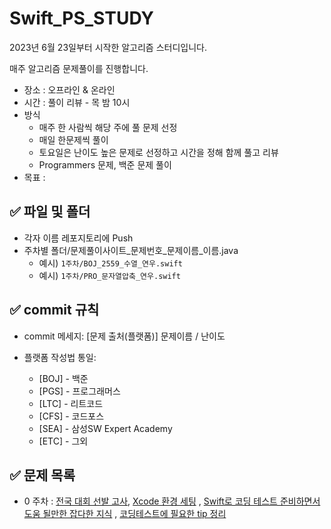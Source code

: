 # Swift_PS_STUDY

2023년 6월 23일부터 시작한 알고리즘 스터디입니다.

매주 알고리즘 문제풀이를 진행합니다.

- 장소 : 오프라인 & 온라인
- 시간 : 풀이 리뷰 - 목 밤 10시
- 방식
    - 매주 한 사람씩 해당 주에 풀 문제 선정
    - 매일 한문제씩 풀이
    - 토요일은 난이도 높은 문제로 선정하고 시간을 정해 함께 풀고 리뷰
    - Programmers 문제, 백준 문제 풀이
- 목표 : 

## ✅ 파일 및 폴더
- 각자 이름 레포지토리에 Push
- 주차별 폴더/문제풀이사이트_문제번호_문제이름_이름.java
    - 예시) `1주차/BOJ_2559_수열_연우.swift`
    - 예시) `1주차/PRO_문자열압축_연우.swift`

## ✅ commit 규칙

- commit 메세지: [문제 출처(플랫폼)] 문제이름 / 난이도 

- 플랫폼 작성법 통일:
    - [BOJ] - 백준
    - [PGS] - 프로그래머스
    - [LTC] - 리트코드
    - [CFS] - 코드포스
    - [SEA] - 삼성SW Expert Academy
    - [ETC] - 그외



## ✅ 문제 목록

- 0 주차 : [전국 대회 선발 고사](https://school.programmers.co.kr/learn/courses/30/lessons/181851), [Xcode 환경 세팅](https://jeong9216.tistory.com/54) , [Swift로 코딩 테스트 준비하면서 도움 될만한 잡다한 지식](https://velog.io/@eunsung-dev/Swift%EB%A1%9C-%EC%BD%94%EB%94%A9-%ED%85%8C%EC%8A%A4%ED%8A%B8-%EC%A4%80%EB%B9%84%ED%95%98%EB%A9%B4%EC%84%9C-%EB%8F%84%EC%9B%80-%EB%90%A0%EB%A7%8C%ED%95%9C-%EC%9E%A1%EB%8B%A4%ED%95%9C-%EC%A7%80%EC%8B%9D) , [코딩테스트에 필요한 tip 정리](https://velog.io/@leedool3003/iOS-swift-%EC%95%8C%EA%B3%A0%EB%A6%AC%EC%A6%98-%EC%BD%94%EB%94%A9%ED%85%8C%EC%8A%A4%ED%8A%B8%EC%97%90-%ED%95%84%EC%9A%94%ED%95%9C-Tip-%EC%A0%95%EB%A6%AC)
  
